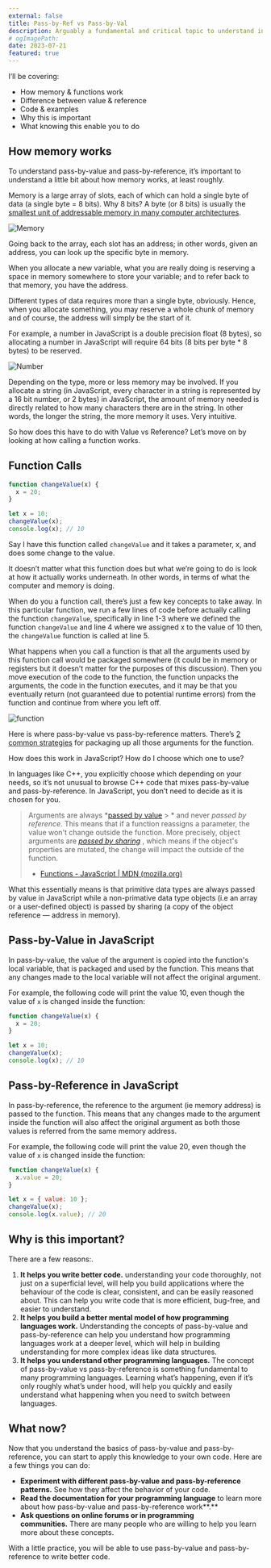 ```yaml
---
external: false
title: Pass-by-Ref vs Pass-by-Val
description: Arguably a fundamental and critical topic to understand in programming.
# ogImagePath:
date: 2023-07-21
featured: true
---
```


I’ll be covering:

- How memory & functions work
- Difference between value & reference
- Code & examples
- Why this is important
- What knowing this enable you to do

## How memory works

To understand pass-by-value and pass-by-reference, it’s important to understand a little bit about how memory
works, at least roughly.

Memory is a large array of slots, each of which can hold a single byte of data (a single byte = 8 bits). Why 8
bits? A byte (or 8 bits) is usually the [smallest unit of addressable memory in many computer architectures](https://en.wikipedia.org/wiki/Byte#:~:text=The%20byte%20is%20a%20unit,memory%20in%20many%20computer%20architectures.).

![Memory](/images/blog/pass-by-ref-pass-by-val/memory-address.png)

Going back to the array, each slot has an address; in other words, given an address, you can look up the
specific byte in memory.

When you allocate a new variable, what you are really doing is reserving a space in memory somewhere to store
your variable; and to refer back to that memory, you have the address.

Different types of data requires more than a single byte, obviously. Hence, when you allocate something, you
may reserve a whole chunk of memory and of course, the address will simply be the start of it.

For example, a number in JavaScript is a double precision float (8 bytes), so allocating a number in
JavaScript will require 64 bits (8 bits per byte \* 8 bytes) to be reserved.

![Number](/images/blog/pass-by-ref-pass-by-val/number-space.png)

Depending on the type, more or less memory may be involved. If you allocate a string (in JavaScript, every
character in a string is represented by a 16 bit number, or 2 bytes) in JavaScript, the amount of memory
needed is directly related to how many characters there are in the string. In other words, the longer the
string, the more memory it uses. Very intuitive.

So how does this have to do with Value vs Reference? Let’s move on by looking at how calling a function works.

## Function Calls

```jsx
function changeValue(x) {
  x = 20;
}

let x = 10;
changeValue(x);
console.log(x); // 10
```

Say I have this function called `changeValue` and it takes a parameter, x, and does some change to the value.

It doesn’t matter what this function does but what we’re going to do is look at how it actually works
underneath. In other words, in terms of what the computer and memory is doing.

When do you a function call, there’s just a few key concepts to take away. In this particular function, we run
a few lines of code before actually calling the function `changeValue`, specifically in line 1-3 where we
defined the function `changeValue` and line 4 where we assigned x to the value of 10 then, the `changeValue`
function is called at line 5.

What happens when you call a function is that all the arguments used by this function call would be packaged
somewhere (it could be in memory or registers but it doesn’t matter for the purposes of this discussion). Then
you move execution of the code to the function, the function unpacks the arguments, the code in the function
executes, and it may be that you eventually return (not guaranteed due to potential runtime errors) from the
function and continue from where you left off.

![function](/images/blog/pass-by-ref-pass-by-val/function.png)

Here is where pass-by-value vs pass-by-reference matters. There’s [2 common strategies](https://en.wikipedia.org/wiki/Evaluation_strategy#:~:text=Year%20first%20introduced-,Call%20by%20reference,1960,-Call%20by%20name) for packaging up all those arguments for the function.

How does this work in JavaScript? How do I choose which one to use?

In languages like C++, you explicitly choose which depending on your needs, so it’s not unusual to browse C++
code that mixes pass-by-value and pass-by-reference. In JavaScript, you don’t need to decide as it is chosen
for you.

> Arguments are always *[passed by value](https://en.wikipedia.org/wiki/Evaluation_strategy#Call_by_reference) > * and never *passed by reference*. This means that if a function reassigns a parameter, the value won't
> change outside the function. More precisely, object arguments are *[passed by sharing](https://en.wikipedia.org/wiki/Evaluation_strategy#Call_by_sharing)*
> , which means if the object's properties are mutated, the change will impact the outside of the function.
>
> - [Functions - JavaScript | MDN (mozilla.org)](https://developer.mozilla.org/en-US/docs/Web/JavaScript/Reference/Functions#passing_arguments)

What this essentially means is that primitive data types are always passed by value in JavaScript while a
non-primative data type objects (i.e an array or a user-defined object) is passed by sharing (a copy of the
object reference — address in memory).

## Pass-by-Value in JavaScript

In pass-by-value, the value of the argument is copied into the function's local variable, that is packaged and
used by the function. This means that any changes made to the local variable will not affect the original
argument.

For example, the following code will print the value 10, even though the value of `x` is changed inside the
function:

```jsx
function changeValue(x) {
  x = 20;
}

let x = 10;
changeValue(x);
console.log(x); // 10
```

## Pass-by-Reference in JavaScript

In pass-by-reference, the reference to the argument (ie memory address) is passed to the function. This means
that any changes made to the argument inside the function will also affect the original argument as both those
values is referred from the same memory address.

For example, the following code will print the value 20, even though the value of `x` is changed inside the
function:

```jsx
function changeValue(x) {
  x.value = 20;
}

let x = { value: 10 };
changeValue(x);
console.log(x.value); // 20
```

## Why is this important?

There are a few reasons:.

1. **It helps you write better code.** understanding your code thoroughly, not just on a superficial level,
   will help you build applications where the behaviour of the code is clear, consistent, and can be easily
   reasoned about. This can help you write code that is more efficient, bug-free, and easier to understand.
2. **It helps you build a better mental model of how programming languages work.** Understanding the concepts
   of pass-by-value and pass-by-reference can help you understand how programming languages work at a deeper
   level, which will help in building understanding for more complex ideas like data structures.
3. **It helps you understand other programming languages.** The concept of pass-by-value vs pass-by-reference
   is something fundamental to many programming languages. Learning what’s happening, even if it’s only
   roughly what’s under hood, will help you quickly and easily understand what happening when you need to
   switch between languages.

## What now?

Now that you understand the basics of pass-by-value and pass-by-reference, you can start to apply this
knowledge to your own code. Here are a few things you can do:

- **Experiment with different pass-by-value and pass-by-reference patterns.** See how they affect the behavior
  of your code.
- **Read the documentation for your programming language** to learn more about how pass-by-value and
  pass-by-reference work**.**
- **Ask questions on online forums or in programming communities.** There are many people who are willing to
  help you learn more about these concepts.

With a little practice, you will be able to use pass-by-value and pass-by-reference to write better code.
